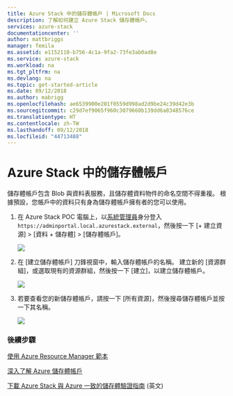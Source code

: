 ```yaml
---
title: Azure Stack 中的儲存體帳戶 | Microsoft Docs
description: 了解如何建立 Azure Stack 儲存體帳戶。
services: azure-stack
documentationcenter: ''
author: mattbriggs
manager: femila
ms.assetid: e1152110-b756-4c1a-9fa2-73fe3ab0ad8e
ms.service: azure-stack
ms.workload: na
ms.tgt_pltfrm: na
ms.devlang: na
ms.topic: get-started-article
ms.date: 09/12/2018
ms.author: mabrigg
ms.openlocfilehash: ae6539900e201f0559d998ad2d9be24c39d42e3b
ms.sourcegitcommit: c29d7ef9065f960c3079660b139dd6a8348576ce
ms.translationtype: HT
ms.contentlocale: zh-TW
ms.lasthandoff: 09/12/2018
ms.locfileid: "44713488"
---
```

# <a name="storage-accounts-in-azure-stack"></a>Azure Stack 中的儲存體帳戶
儲存體帳戶包含 Blob 與資料表服務，且儲存體資料物件的命名空間不得重複。 根據預設，您帳戶中的資料只有身為儲存體帳戶擁有者的您可以使用。

1. 在 Azure Stack POC 電腦上，以[系統管理員](azure-stack-connect-azure-stack.md)身分登入 `https://adminportal.local.azurestack.external`，然後按一下 [+ 建立資源] > [資料 + 儲存體] > [儲存體帳戶]。

   ![](media/azure-stack-provision-storage-account/image01.png)
2. 在 [建立儲存體帳戶] 刀鋒視窗中，輸入儲存體帳戶的名稱。 建立新的 [資源群組]，或選取現有的資源群組，然後按一下 [建立]，以建立儲存體帳戶。

   ![](media/azure-stack-provision-storage-account/image02.png)
3. 若要查看您的新儲存體帳戶，請按一下 [所有資源]，然後搜尋儲存體帳戶並按一下其名稱。

    ![](media/azure-stack-provision-storage-account/image03.png)

### <a name="next-steps"></a>後續步驟
[使用 Azure Resource Manager 範本](user/azure-stack-arm-templates.md)

[深入了解 Azure 儲存體帳戶](../storage/common/storage-create-storage-account.md)

[下載 Azure Stack 與 Azure 一致的儲存體驗證指南](http://aka.ms/azurestacktp1doc) \(英文\)
